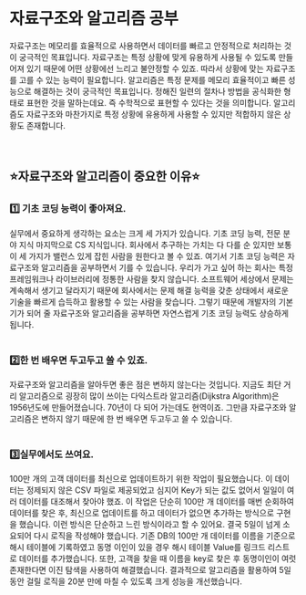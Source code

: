 <h1>자료구조와 알고리즘 공부</h1>
자료구조는 메모리를 효율적으로 사용하면서 데이터를 빠르고 안정적으로 처리하는 것이 궁극적인 목표입니다. 자료구조는 특정 상황에 맞게 유용하게 사용될 수 있도록 만들어져 있기 때문에 어떤 상황에선 느리고 불안정할 수 있죠. 따라서 상황에 맞는 자료구조를 고를 수 있는 능력이 필요합니다. 알고리즘은 특정 문제를 메모리 효율적이고 빠른 성능으로 해결하는 것이 궁극적인 목표입니다. 정해진 일련의 절차나 방법을 공식화한 형태로 표현한 것을 말하는데요. 즉 수학적으로 표현할 수 있다는 것을 의미합니다. 알고리즘도 자료구조와 마찬가지로 특정 상황에 유용하게 사용할 수 있지만 적합하지 않은 상황도 존재합니다.
<br>
<br>
<br>
<h2>⭐️자료구조와 알고리즘이 중요한 이유⭐️</h2>

<h3>1️⃣ 기초 코딩 능력이 좋아져요.</h3>
실무에서 중요하게 생각하는 요소는 크게 세 가지가 있습니다. 기초 코딩 능력, 전문 분야 지식 마지막으로 CS 지식입니다. 회사에서 추구하는 가치는 다 다를 순 있지만 보통 이 세 가지가 밸런스 있게 잡힌 사람을 원한다고 볼 수 있죠. 여기서 기초 코딩 능력은 자료구조와 알고리즘을 공부하면서 기를 수 있습니다. 우리가 가고 싶어 하는 회사는 특정 프레임워크나 라이브러리에 정통한 사람을 찾지 않습니다. 소프트웨어 세상에서 문제는 계속해서 생기고 달라지기 때문에 회사에서는 문제 해결 능력을 갖춘 상태에서 새로운 기술을 빠르게 습득하고 활용할 수 있는 사람을 찾습니다. 그렇기 때문에 개발자의 기본기가 되어 줄 자료구조와 알고리즘을 공부하면 자연스럽게 기초 코딩 능력도 상승하게 됩니다. 
<br>
<br>
<h3>2️⃣한 번 배우면 두고두고 쓸 수 있죠.</h3>
자료구조와 알고리즘을 알아두면 좋은 점은 변하지 않는다는 것입니다. 지금도 최단 거리 알고리즘으로 굉장히 많이 쓰이는 다익스트라 알고리즘(Dijkstra Algorithm)은 1956년도에 만들어졌습니다. 70년이 다 되어 가는데도 현역이죠. 그만큼 자료구조와 알고리즘은 변하지 않기 때문에 한 번 배우면 두고두고 쓸 수 있습니다. 
<br>
<br>
<h3>3️⃣실무에서도 쓰여요.</h3>
100만 개의 고객 데이터를 최신으로 업데이트하기 위한 작업이 필요했습니다. 이 데이터는 정제되지 않은 CSV 파일로 제공되었고 심지어 Key가 되는 값도 없어서 일일이 여러 데이터를 대조해서 찾아야 했죠. 이 작업은 단순히 100만 개 데이터를 매번 순회하여 데이터를 찾은 후, 최신으로 업데이트를 하고 데이터가 없으면 추가하는 방식으로 구현을 했습니다. 이런 방식은 단순하고 느린 방식이라고 할 수 있어요. 결국 5일이 넘게 소요되어 다시 로직을 작성해야 했습니다. 기존 DB의 100만 개 데이터를 이름을 기준으로 해시 테이블에 기록하였고 동명 이인이 있을 경우 해시 테이블 Value를 링크드 리스트로 데이터를 추가했습니다. 또한, 고객을 찾을 때 이름을 key로 찾은 후 동명이인이 여럿 존재한다면 이진 탐색을 사용하여 해결했습니다. 결과적으로 알고리즘을 활용하여 5일 동안 걸릴 로직을 20분 만에 마칠 수 있도록 크게 성능을 개선했습니다.
